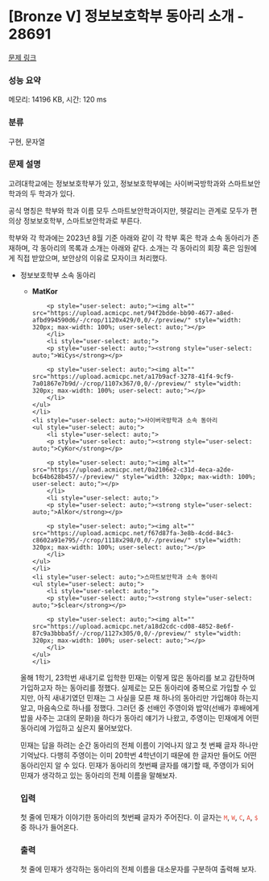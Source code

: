 # [Bronze V] 정보보호학부 동아리 소개 - 28691 

[문제 링크](https://www.acmicpc.net/problem/28691) 

### 성능 요약

메모리: 14196 KB, 시간: 120 ms

### 분류

구현, 문자열

### 문제 설명

<p style="user-select: auto;">고려대학교에는 정보보호학부가 있고, 정보보호학부에는 사이버국방학과와 스마트보안학과의 두 학과가 있다.</p>

<p style="user-select: auto;">공식 명칭은 학부와 학과 이름 모두 스마트보안학과이지만, 헷갈리는 관계로 모두가 편의상 정보보호학부, 스마트보안학과로 부른다.</p>

<p style="user-select: auto;">학부와 각 학과에는 2023년 8월 기준 아래와 같이 각 학부 혹은 학과 소속 동아리가 존재하며, 각 동아리의 목록과 소개는 아래와 같다. 소개는 각 동아리의 회장 혹은 임원에게 직접 받았으며, 보안상의 이유로 모자이크 처리했다.</p>

<ul style="user-select: auto;">
	<li style="user-select: auto;">정보보호학부 소속 동아리
	<ul style="user-select: auto;">
		<li style="user-select: auto;">
		<p style="user-select: auto;"><strong style="user-select: auto;">MatKor</strong></p>

		<p style="user-select: auto;"><img alt="" src="https://upload.acmicpc.net/94f2bdde-bb90-4677-a8ed-afbd994590d6/-/crop/1120x429/0,0/-/preview/" style="width: 320px; max-width: 100%; user-select: auto;"></p>
		</li>
		<li style="user-select: auto;">
		<p style="user-select: auto;"><strong style="user-select: auto;">WiCys</strong></p>

		<p style="user-select: auto;"><img alt="" src="https://upload.acmicpc.net/a17b9acf-3278-41f4-9cf9-7a01867e7b9d/-/crop/1107x367/0,0/-/preview/" style="width: 320px; max-width: 100%; user-select: auto;"></p>
		</li>
	</ul>
	</li>
	<li style="user-select: auto;">사이버국방학과 소속 동아리
	<ul style="user-select: auto;">
		<li style="user-select: auto;">
		<p style="user-select: auto;"><strong style="user-select: auto;">CyKor</strong></p>

		<p style="user-select: auto;"><img alt="" src="https://upload.acmicpc.net/0a2106e2-c31d-4eca-a2de-bc64b628b457/-/preview/" style="width: 320px; max-width: 100%; user-select: auto;"></p>
		</li>
		<li style="user-select: auto;">
		<p style="user-select: auto;"><strong style="user-select: auto;">AlKor</strong></p>

		<p style="user-select: auto;"><img alt="" src="https://upload.acmicpc.net/f67d87fa-3e8b-4cdd-84c3-c8602a91e795/-/crop/1118x298/0,0/-/preview/" style="width: 320px; max-width: 100%; user-select: auto;"></p>
		</li>
	</ul>
	</li>
	<li style="user-select: auto;">스마트보안학과 소속 동아리
	<ul style="user-select: auto;">
		<li style="user-select: auto;">
		<p style="user-select: auto;"><strong style="user-select: auto;">$clear</strong></p>

		<p style="user-select: auto;"><img alt="" src="https://upload.acmicpc.net/a18d2cdc-cd08-4852-8e6f-87c9a3bbba5f/-/crop/1127x305/0,0/-/preview/" style="width: 320px; max-width: 100%; user-select: auto;"></p>
		</li>
	</ul>
	</li>
</ul>

<p style="user-select: auto;">올해 1학기, 23학번 새내기로 입학한 민재는 이렇게 많은 동아리를 보고 감탄하며 가입하고자 하는 동아리를 정했다. 실제로는 모든 동아리에 중복으로 가입할 수 있지만, 아직 새내기였던 민재는 그 사실을 모른 채 하나의 동아리만 가입해야 하는지 알고, 마음속으로 하나를 정했다. 그러던 중 선배인 주영이와 밥약(선배가 후배에게 밥을 사주는 고대의 문화)을 하다가 동아리 얘기가 나왔고, 주영이는 민재에게 어떤 동아리에 가입하고 싶은지 물어보았다.</p>

<p style="user-select: auto;">민재는 답을 하려는 순간 동아리의 전체 이름이 기억나지 않고 첫 번째 글자 하나만 기억났다. 다행히 주영이는 이미 20학번 4학년이기 때문에 한 글자만 들어도 어떤 동아리인지 알 수 있다. 민재가 동아리의 첫번째 글자를 얘기할 때, 주영이가 되어 민재가 생각하고 있는 동아리의 전체 이름을 말해보자.</p>

### 입력 

 <p style="user-select: auto;">첫 줄에 민재가 이야기한 동아리의 첫번째 글자가 주어진다. 이 글자는 <span style="color: rgb(231, 76, 60); --darkreader-inline-color: #e95849; user-select: auto;" data-darkreader-inline-color=""><code style="user-select: auto;">M</code></span>, <span style="color: rgb(231, 76, 60); --darkreader-inline-color: #e95849; user-select: auto;" data-darkreader-inline-color=""><code style="user-select: auto;">W</code></span>, <span style="display: none; user-select: auto;"> </span><span style="color: rgb(231, 76, 60); --darkreader-inline-color: #e95849; user-select: auto;" data-darkreader-inline-color=""><code style="user-select: auto;">C</code></span>, <span style="color: rgb(231, 76, 60); --darkreader-inline-color: #e95849; user-select: auto;" data-darkreader-inline-color=""><code style="user-select: auto;">A</code></span>,<span style="color: rgb(231, 76, 60); --darkreader-inline-color: #e95849; user-select: auto;" data-darkreader-inline-color=""> <span style="display: none; user-select: auto;"> </span><code style="user-select: auto;">$</code></span> 중 하나가 들어온다.</p>

### 출력 

 <p style="user-select: auto;">첫 줄에 민재가 생각하는 동아리의 전체 이름을 대소문자를 구분하여 출력해 보자.</p>

